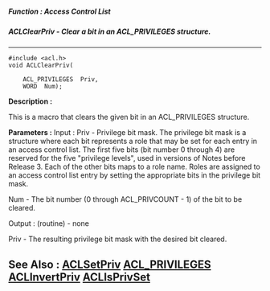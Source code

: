 ##### Function : Access Control List
##### ACLClearPriv - Clear a bit in an ACL_PRIVILEGES structure.
---
```
#include <acl.h>
void ACLClearPriv(

	ACL_PRIVILEGES  Priv,
	WORD  Num);
```
**Description :**

This is a macro that clears the given bit in an ACL_PRIVILEGES structure.

**Parameters :**
Input :
Priv  -  Privilege bit mask.  The privilege bit mask is a structure where each bit represents a role that may be set for each entry in an access control list.  The first five bits (bit number 0 through 4) are reserved for the five "privilege levels", used in versions of Notes before Release 3.   Each of the other bits maps to a role name.  Roles are assigned to an access control list entry by setting the appropriate bits in the privilege bit mask.

Num  -  The bit number (0 through ACL_PRIVCOUNT - 1) of the bit to be cleared.

Output :
(routine)  -  none


Priv  -  The resulting privilege bit mask with the desired bit cleared.


**See Also :**
[ACLSetPriv](/domino-c-api-docs/reference/Func/ACLSetPriv)
[ACL_PRIVILEGES](/domino-c-api-docs/reference/Data/ACL_PRIVILEGES)
[ACLInvertPriv](/domino-c-api-docs/reference/Func/ACLInvertPriv)
[ACLIsPrivSet](/domino-c-api-docs/reference/Func/ACLIsPrivSet)
---
